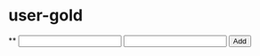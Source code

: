 # user-gold
<!DOCTYPE html>
<html> **
<head><title>Calculator</title></head>
<body>
  <input id="num1" type="number">
  <input id="num2" type="number">
  <button onclick="add()">Add</button>
  <p id="result"></p>

  <script>
    function (add) {
      const a = parseFloat(document.getElementById("num1").value);
      const b = parseFloat(document.getElementById("num2").value);
      document.getElementById("result").innerText = "Result: " + (a + );
    }
  </script>
</body>
</html>
